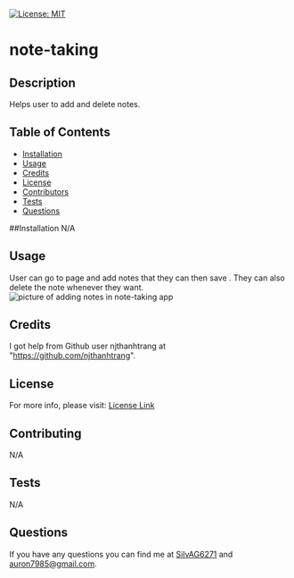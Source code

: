 
  [![License: MIT](https://img.shields.io/badge/License-MIT-yellow.svg)](https://opensource.org/licenses/MIT)

# note-taking


## Description
Helps user to add and delete notes.

## Table of Contents
- [Installation](#Installation)
- [Usage](#Usage)
- [Credits](#Credits)
- [License](#License)
- [Contributors](#Contributing)
- [Tests](#Tests)
- [Questions](#Questions)

##Installation
N/A
  
## Usage 
User can go to page and add notes that they can  then   save  .   They  can   also   delete  the  note   whenever  they want.
![picture of adding notes in note-taking app]()


## Credits
I got help from Github user njthanhtrang at "https://github.com/njthanhtrang".


## License 
For more info, please visit: [License Link](https://opensource.org/licenses/MIT)


## Contributing
N/A

## Tests 
N/A

## Questions 
If you have any questions you can find me at [SilvAG6271](https://github.com/SilvAG6271) and <a href="mailto:auron7985@gmail.com">auron7985@gmail.com</a>.
